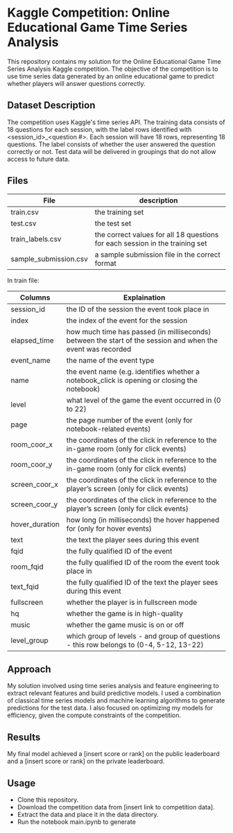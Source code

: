 # Kaggle Competition: Online Educational Game Time Series Analysis

This repository contains my solution for the Online Educational Game Time Series Analysis Kaggle competition. The objective of the competition is to use time series data generated by an online educational game to predict whether players will answer questions correctly.

## Dataset Description

The competition uses Kaggle's time series API. The training data consists of 18 questions for each session, with the label rows identified with <session_id>_<question #>. Each session will have 18 rows, representing 18 questions. The label consists of whether the user answered the question correctly or not. Test data will be delivered in groupings that do not allow access to future data.

## Files
File | description
-|-
train.csv | the training set
test.csv | the test set
train_labels.csv | the correct values for all 18 questions for each session in the training set
sample_submission.csv | a sample submission file in the correct format

In train file:

Columns | Explaination
-|-
session_id | the ID of the session the event took place in
index| the index of the event for the session
elapsed_time| how much time has passed (in milliseconds) between the start of the session and when the event was recorded
event_name| the name of the event type
name| the event name (e.g. identifies whether a notebook_click is opening or closing the notebook)
level| what level of the game the event occurred in (0 to 22)
page| the page number of the event (only for notebook-related events)
room_coor_x| the coordinates of the click in reference to the in-game room (only for click events)
room_coor_y| the coordinates of the click in reference to the in-game room (only for click events)
screen_coor_x| the coordinates of the click in reference to the player’s screen (only for click events)
screen_coor_y| the coordinates of the click in reference to the player’s screen (only for click events)
hover_duration| how long (in milliseconds) the hover happened for (only for hover events)
text| the text the player sees during this event
fqid| the fully qualified ID of the event
room_fqid| the fully qualified ID of the room the event took place in
text_fqid| the fully qualified ID of the text the player sees during this event
fullscreen| whether the player is in fullscreen mode
hq| whether the game is in high-quality
music| whether the game music is on or off
level_group| which group of levels - and group of questions - this row belongs to (0-4, 5-12, 13-22)

## Approach

My solution involved using time series analysis and feature engineering to extract relevant features and build predictive models. I used a combination of classical time series models and machine learning algorithms to generate predictions for the test data. I also focused on optimizing my models for efficiency, given the compute constraints of the competition.

## Results
My final model achieved a [insert score or rank] on the public leaderboard and a [insert score or rank] on the private leaderboard.

## Usage

- Clone this repository.
- Download the competition data from [insert link to competition data].
- Extract the data and place it in the data directory.
- Run the notebook main.ipynb to generate
